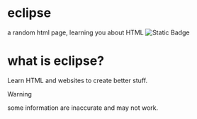 # eclipse
a random html page, learning you about HTML
<img alt="Static Badge" src="https://img.shields.io/badge/invalid%20made%20ts%20%3D%5D-why%20not-maker">

# what is eclipse?
Learn HTML and websites to create better stuff.

>[!WARNING]
some information are inaccurate and may not work.
